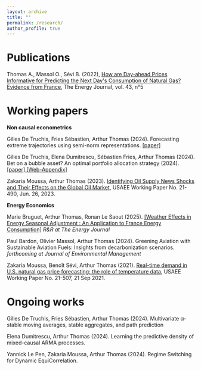 ```yaml
---
layout: archive
title: ""
permalink: /research/
author_profile: true
---
```


Publications
=====

Thomas A., Massol O., Sévi B. (2022), [How are Day-ahead Prices Informative for Predicting the Next Day's Consumption of Natural Gas? Evidence from France](https://www.iaee.org/energyjournal/article/3875), The Energy Journal, vol. 43, n°5


Working papers
=====


**Non causal econometrics**


Gilles De Truchis, Fries Sébastien, Arthur Thomas (2024). Forecasting extreme trajectories using semi-norm
representations. <a href="/files/2024_DFT.pdf" download="2024_DFT.pdf">
  [paper]
</a>


Gilles De Truchis, Elena Dumitrescu, Sébastien Fries, Arthur Thomas (2024). Bet on a bubble asset? An optimal portfolio allocation strategy (2024). <a href="/files/DDFT_2024.pdf" download="DDFT_2024.pdf">
  [paper]
</a> <a href="/files/Appendix_DDFT_2024.pdf" download="Appendix_DDFT_2024.pdf">
  [Web-Appendix]
</a>

Zakaria Moussa, Arthur Thomas (2023). [Identifying Oil Supply News Shocks and Their Effects on the Global Oil Market](https://papers.ssrn.com/sol3/papers.cfm?abstract_id=3812529#), USAEE Working Paper No. 21-490, Jun. 26, 2023.


**Energy Economics**


Marie Bruguet, Arthur Thomas, Ronan Le Saout (2025). </a> <a href="/files/BTL2025_revised.pdf" download="BTL2025_revised.pdf"> [Weather Effects in Energy Seasonal Adjustment : An Application to France Energy Consumption]</a> *R&R at The Energy Journal* 


Paul Bardon, Olivier Massol, Arthur Thomas (2024). Greening Aviation with Sustainable Aviation Fuels: Insights from decarbonization scenarios.  *forthcoming at Journal of Environmental Management*

Zakaria Moussa, Benoît Sévi, Arthur Thomas (2021). [Real-time demand in U.S. natural gas price forecasting: the role of temperature data](https://papers.ssrn.com/sol3/papers.cfm?abstract_id=3880809), USAEE Working Paper No. 21-507, 21 Sep 2021.



Ongoing works
=====

Gilles De Truchis, Fries Sébastien, Arthur Thomas (2024).  Multivariate α-stable moving averages,
stable aggregates, and path prediction 

Elena Dumitrescu, Arthur Thomas (2024). Learning the predictive density of mixed-causal ARMA processes. 

Yannick Le Pen, Zakaria Moussa, Arthur Thomas (2024). Regime Switching for Dynamic EquiCorrelation. 




